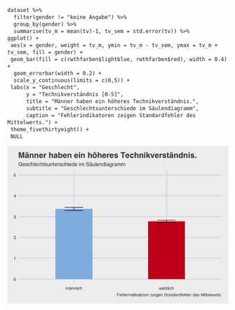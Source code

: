     dataset %>%
      filter(gender != "keine Angabe") %>%
      group_by(gender) %>%
      summarise(tv_m = mean(tv)-1, tv_sem = std.error(tv)) %>%
    ggplot() +
     aes(x = gender, weight = tv_m, ymin = tv_m - tv_sem, ymax = tv_m + tv_sem, fill = gender) +
     geom_bar(fill = c(rwthfarben$lightblue, rwthfarben$red), width = 0.4) +
      geom_errorbar(width = 0.2) +
      scale_y_continuous(limits = c(0,5)) +
     labs(x = "Geschlecht",
          y = "Technikverständnis [0-5]",
          title = "Männer haben ein höheres Technikverständnis.",
          subtitle = "Geschlechtsunterschiede im Säulendiagramm",
          caption = "Fehlerindikatoren zeigen Standardfehler des Mittelwerts.") +
     theme_fivethirtyeight() +
     NULL

![](Diagramm_SchmitzHolle_files/figure-markdown_strict/unnamed-chunk-1-1.png)
